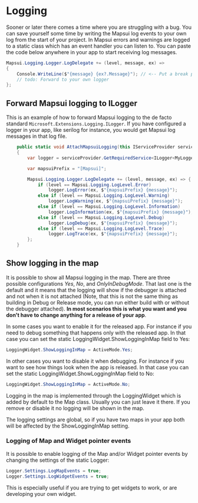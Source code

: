 # Logging
Sooner or later there comes a time where you are struggling with a bug. You can save yourself some time by writing the Mapsui log events to your own log from the start of your project. In Mapsui errors and warnings are logged to a static class which has an event handler you can listen to. You can paste the code below anywhere in your app to start receiving log messages.

```csharp
Mapsui.Logging.Logger.LogDelegate += (level, message, ex) =>
{
    Console.WriteLine($"{message} {ex?.Message}"); // <-- Put a break point here, most UI platforms do not show the console logging.
    // todo: Forward to your own logger
};
```

## Forward Mapsui logging to ILogger

This is an example of how to forward Mapsui logging to the de facto standard ```Microsoft.Extensions.Logging.ILogger```. If you have configured a logger in your app, like serilog for instance, you would get Mapsui log messages in that log file.
```csharp
    public static void AttachMapsuiLogging(this IServiceProvider serviceProvider)
    {
        var logger = serviceProvider.GetRequiredService<ILogger<MyLoggerCategory>>();

        var mapsuiPrefix = "[Mapsui]";

        Mapsui.Logging.Logger.LogDelegate += (level, message, ex) => {
            if (level == Mapsui.Logging.LogLevel.Error)
                logger.LogError(ex, $"{mapsuiPrefix} {message}");
            else if (level == Mapsui.Logging.LogLevel.Warning)
                logger.LogWarning(ex, $"{mapsuiPrefix} {message}");
            else if (level == Mapsui.Logging.LogLevel.Information)
                logger.LogInformation(ex, $"{mapsuiPrefix} {message}");
            else if (level == Mapsui.Logging.LogLevel.Debug)
                logger.LogDebug(ex, $"{mapsuiPrefix} {message}");
            else if (level == Mapsui.Logging.LogLevel.Trace)
                logger.LogTrace(ex, $"{mapsuiPrefix} {message}");
        };
    }
```

## Show logging in the map

It is possible to show all Mapsui logging in the map. There are three possible configurations *Yes*, *No*, and *OnlyInDebugMode*. 
That last one is the default and it means that the logging will show if the debugger is attached and not when it is not attached
(Note, that this is not the same thing as building in Debug or Release mode, you can run either build with or without the debugger 
attached). **In most scenarios this is what you want and you don't have to change anything for a release of your app**. 

In some cases you want to enable it for the released app. For instance if you need to debug something that happens only with the released app. 
In that case you can set the static LoggingWidget.ShowLoggingInMap field to Yes:
```csharp
LoggingWidget.ShowLoggingInMap = ActiveMode.Yes;
```

In other cases you want to disable it when debugging. For instance if you want to see how things look when the app is released.
In that case you can set the static LoggingWidget.ShowLoggingInMap field to No:
```csharp
LoggingWidget.ShowLoggingInMap = ActiveMode.No;
```

Logging in the map is implemented through the LoggingWidget which is added by default to the Map class. Usually you
can just leave it there. If you remove or disable it no logging will be shown in the map.

The logging settings are global, so if you have two maps in your app both will be affected by the ShowLoggingInMap 
setting.

### Logging of Map and Widget pointer events
It is possible to enable logging of the Map and/or Widget pointer events by changing the settings of the static Logger:
```csharp
Logger.Settings.LogMapEvents = true;
Logger.Settings.LogWidgetEvents = true;
```
This is especially useful if you are trying to get widgets to work, or are developing your own widget.
